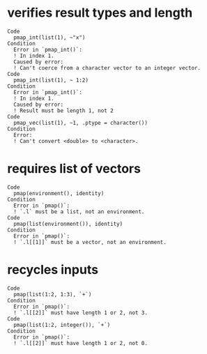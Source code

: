 # verifies result types and length

    Code
      pmap_int(list(1), ~"x")
    Condition
      Error in `pmap_int()`:
      ! In index 1.
      Caused by error:
      ! Can't coerce from a character vector to an integer vector.
    Code
      pmap_int(list(1), ~ 1:2)
    Condition
      Error in `pmap_int()`:
      ! In index 1.
      Caused by error:
      ! Result must be length 1, not 2
    Code
      pmap_vec(list(1), ~1, .ptype = character())
    Condition
      Error:
      ! Can't convert <double> to <character>.

# requires list of vectors

    Code
      pmap(environment(), identity)
    Condition
      Error in `pmap()`:
      ! `.l` must be a list, not an environment.
    Code
      pmap(list(environment()), identity)
    Condition
      Error in `pmap()`:
      ! `.l[[1]]` must be a vector, not an environment.

# recycles inputs

    Code
      pmap(list(1:2, 1:3), `+`)
    Condition
      Error in `pmap()`:
      ! `.l[[2]]` must have length 1 or 2, not 3.
    Code
      pmap(list(1:2, integer()), `+`)
    Condition
      Error in `pmap()`:
      ! `.l[[2]]` must have length 1 or 2, not 0.

